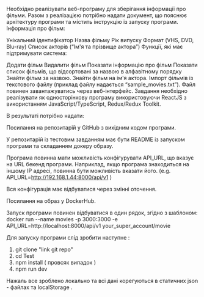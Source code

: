 Необхідно реалізувати веб-програму для зберігання інформації про фільми. Разом з реалізацією потрібно надати документ, що пояснює архітектуру програми та містить інструкцію із запуску програми. Інформація про фільм:

Унікальний ідентифікатор
Назва фільму
Рік випуску
Формат (VHS, DVD, Blu-ray)
Список акторів (“Ім'я та прізвище актора”)
Функції, які має підтримувати система:

Додати фільм
Видалити фільм
Показати інформацію про фільм
Показати список фільмів, що відсортовані за назвою в алфавітному порядку
Знайти фільм за назвою.
Знайти фільм на ім'я актора.
Імпорт фільмів із текстового файлу (приклад файлу надається “sample_movies.txt”). Файл повинен завантажуватись через веб-інтерфейс.
Завдання необхідно реалізувати як односторінкову програму використовуючи ReactJS з використанням JavaScript/TypeScript, Redux/Redux Toolkit.

В результаті потрібно надати:

Посилання на репозитарій у GitHub з вихідним кодом програми.

У репозитарій із тестовим завданням має бути README із запуском програми та складанням докеру образу.

Програма повинна мати можливість конфігурувати API_URL, що вказує на URL бекенд програми. Наприклад, якщо програма знаходиться на іншому IP адресі, повинна бути можливість вказати його. (e.g. API_URL=http://192.168.1.44:8000/api/v1 )

Вся конфігурація має відбуватися через змінні оточення.

Посилання на образ у DockerHub.

Запуск програми повинен відбуватися в один рядок, згідно з шаблоном: docker run --name movies -p 3000:3000 -e API_URL=http://localhost:8000/api/v1 your_super_account/movie

Для запуску програми слід зробити наступне :
1. git clone "link git repo"
2. cd Test
3. npm install ( провсяк випадок )
4. npm run dev

Нажаль все зроблено локально та всі дані корегуються в статичних json - файлах та localStorage .

